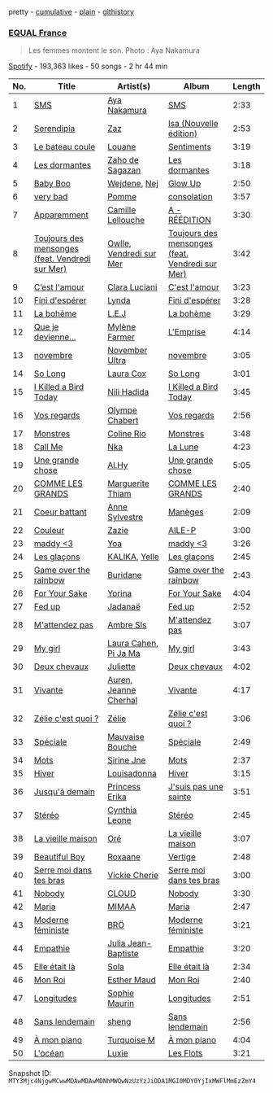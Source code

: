 pretty - [cumulative](/playlists/cumulative/37i9dQZF1DX4kZR8vL5oVX.md) - [plain](/playlists/plain/37i9dQZF1DX4kZR8vL5oVX) - [githistory](https://github.githistory.xyz/mackorone/spotify-playlist-archive/blob/main/playlists/plain/37i9dQZF1DX4kZR8vL5oVX)

### [EQUAL France](https://open.spotify.com/playlist/37i9dQZF1DX4kZR8vL5oVX)

> Les femmes montent le son\. Photo : Aya Nakamura

[Spotify](https://open.spotify.com/user/spotify) - 193,363 likes - 50 songs - 2 hr 44 min

| No. | Title | Artist(s) | Album | Length |
|---|---|---|---|---|
| 1 | [SMS](https://open.spotify.com/track/6PlZ3T2h2dpoEWKrviNkKS) | [Aya Nakamura](https://open.spotify.com/artist/7IlRNXHjoOCgEAWN5qYksg) | [SMS](https://open.spotify.com/album/3IW8rGJYse4RVtu1GaAGQJ) | 2:33 |
| 2 | [Serendipia](https://open.spotify.com/track/1paYMMK7oI0OpN8OuCsgqR) | [Zaz](https://open.spotify.com/artist/1mbgj8ERPs8lWi7t5cYrdy) | [Isa \(Nouvelle édition\)](https://open.spotify.com/album/5VXsO0AdwwtazdWJfEP1Ag) | 2:53 |
| 3 | [Le bateau coule](https://open.spotify.com/track/5LjlW19V9AQ4pg0ck0uvcO) | [Louane](https://open.spotify.com/artist/7wjeXCtRND2ZdKfMJFu6JC) | [Sentiments](https://open.spotify.com/album/34zzJhaEHMgBndvceUHjoL) | 3:19 |
| 4 | [Les dormantes](https://open.spotify.com/track/5FRYkF4q7TJ3QRHn2aWZHr) | [Zaho de Sagazan](https://open.spotify.com/artist/38GSybQjdc6sxptciOkxMq) | [Les dormantes](https://open.spotify.com/album/58Gqv2FeIlHyw0mxSnRs9Q) | 3:18 |
| 5 | [Baby Boo](https://open.spotify.com/track/3uuSSAMq7Otspek5jPLVU3) | [Wejdene](https://open.spotify.com/artist/1SxuyHZnLUFyFHGzdGaxZk), [Nej](https://open.spotify.com/artist/3BQ9mWlgFRfMr5EdNfc10a) | [Glow Up](https://open.spotify.com/album/5lxGXboLgqONmIT50uLRO9) | 2:50 |
| 6 | [very bad](https://open.spotify.com/track/6RDprVH0kpTInb9gCjsjTj) | [Pomme](https://open.spotify.com/artist/6e3pZKXUxrPfnUPJ960Hd9) | [consolation](https://open.spotify.com/album/6wdpXFepbCvXuDmw45f9FR) | 3:57 |
| 7 | [Apparemment](https://open.spotify.com/track/4cv04uLqIVRGEyx12Y49ar) | [Camille Lellouche](https://open.spotify.com/artist/6os4KQUfJoyJwjZ7y7Ec6Q) | [A \- RÉÉDITION](https://open.spotify.com/album/6MyHSztsD69NysO5P37ZV3) | 3:30 |
| 8 | [Toujours des mensonges \(feat\. Vendredi sur Mer\)](https://open.spotify.com/track/7LqTeSI33Tizgz6bOjMw3F) | [Owlle](https://open.spotify.com/artist/05jcn5u3ZDqfA1QfdKx2Y8), [Vendredi sur Mer](https://open.spotify.com/artist/0wuuYZFptujAsRthrdea2B) | [Toujours des mensonges \(feat\. Vendredi sur Mer\)](https://open.spotify.com/album/1oXKK5Tqew2GZqhqqFUUWN) | 3:42 |
| 9 | [C’est l'amour](https://open.spotify.com/track/7rN6ZfNI2NLO4rDIXU4Gey) | [Clara Luciani](https://open.spotify.com/artist/2oVrruuEI0Dr2I4NvLtQS0) | [C'est l'amour](https://open.spotify.com/album/7c3GhsG5ByopG3M8ZlGanx) | 3:23 |
| 10 | [Fini d'espérer](https://open.spotify.com/track/0DMQwNGCiSzLB2HsfHNAtb) | [Lynda](https://open.spotify.com/artist/2GlEiSHYEKlq9cUYDa9oZb) | [Fini d'espérer](https://open.spotify.com/album/1wjf1dJlUK9bun5IopzmyK) | 3:28 |
| 11 | [La bohème](https://open.spotify.com/track/22AqCxA8ratERaDPoBmZAO) | [L.E.J](https://open.spotify.com/artist/7kKKMBmEtyQcPb9idicNr7) | [La bohème](https://open.spotify.com/album/4CZ7eszyvir5bCCO1FcQyJ) | 3:29 |
| 12 | [Que je devienne...](https://open.spotify.com/track/7hEWsWajkW0qb2oYHMmPzj) | [Mylène Farmer](https://open.spotify.com/artist/0e04xgVBPU6mE2QkSHlufD) | [L'Emprise](https://open.spotify.com/album/5yhGlmRE3hu5glzQEBD13U) | 4:14 |
| 13 | [novembre](https://open.spotify.com/track/30icGaTYAoxKjczSHfoSG2) | [November Ultra](https://open.spotify.com/artist/0naOCLau0NmL1kdFlbZAfr) | [novembre](https://open.spotify.com/album/66VkskaQjFwIhORK51Ke6S) | 3:05 |
| 14 | [So Long](https://open.spotify.com/track/34np7qi7qKvOsvqptdBUnq) | [Laura Cox](https://open.spotify.com/artist/1Olw3LDdz2RWOLV491bG75) | [So Long](https://open.spotify.com/album/74ERRFXX47XBkVarTGWixm) | 3:01 |
| 15 | [I Killed a Bird Today](https://open.spotify.com/track/50BAO1bOJ68EUCqZi5FIsz) | [Nili Hadida](https://open.spotify.com/artist/6WEbJueFZyzOeg2O6oNPE9) | [I Killed a Bird Today](https://open.spotify.com/album/5xKeS7XH4WxbZZdL5f8yCe) | 3:45 |
| 16 | [Vos regards](https://open.spotify.com/track/6Q5zrEyK6J1M0NtKAbjLGJ) | [Olympe Chabert](https://open.spotify.com/artist/5vAhRi3Q9OFWN9C8pO3oTp) | [Vos regards](https://open.spotify.com/album/1HBzsUdxo3pg4Dk8U3CWUz) | 2:56 |
| 17 | [Monstres](https://open.spotify.com/track/3YKiwttaOxs8As0Ttp8yzs) | [Coline Rio](https://open.spotify.com/artist/0avwZ2v9jOgVLB1IfimwdA) | [Monstres](https://open.spotify.com/album/1YwDFgQZtPg2lmFY1bfvEq) | 3:48 |
| 18 | [Call Me](https://open.spotify.com/track/3wPNXRgvJI35uIXxlPriv2) | [Nka](https://open.spotify.com/artist/1iuyyjgdZEj54Y1vd5SyKz) | [La Lune](https://open.spotify.com/album/3Mp4ACnaRCKzMy8XmaT2iI) | 4:23 |
| 19 | [Une grande chose](https://open.spotify.com/track/7m9iOO04afSwNBiSDeAKgU) | [Al.Hy](https://open.spotify.com/artist/0srSsrvpoaTJUUxha38C4H) | [Une grande chose](https://open.spotify.com/album/2rUYJmaXDjbxrj5q8HKPzQ) | 5:05 |
| 20 | [COMME LES GRANDS](https://open.spotify.com/track/19d0DLB5IHL7uTTaCeUaun) | [Marguerite Thiam](https://open.spotify.com/artist/0q8xRKBXrsCAzK5Ynq4U8B) | [COMME LES GRANDS](https://open.spotify.com/album/7pTS36rVWWuXcvDcswK4xR) | 2:40 |
| 21 | [Coeur battant](https://open.spotify.com/track/5Wfh2h2xalXgSH9fKg80Zn) | [Anne Sylvestre](https://open.spotify.com/artist/5yR9X7FUjIAk2gQiymdLBn) | [Manèges](https://open.spotify.com/album/1wqhNVkXZgoTisZWXJQzOM) | 2:09 |
| 22 | [Couleur](https://open.spotify.com/track/6L7MFRb2d2TE2dMeTzHxnk) | [Zazie](https://open.spotify.com/artist/3FLS6y4AR3126l4D06V0ZD) | [AILE\-P](https://open.spotify.com/album/4c4hVJ0ikzCgZ3uecBk7ph) | 3:00 |
| 23 | [maddy <3](https://open.spotify.com/track/3cvm4rq05tWsYTAOXFDqT0) | [Yoa](https://open.spotify.com/artist/7d1ctWXfrUvAe804Zld3Gy) | [maddy <3](https://open.spotify.com/album/64u09H2b9wWbdFlPoHFonV) | 3:26 |
| 24 | [Les glaçons](https://open.spotify.com/track/0YIrsc3eqinrZZ9uubxT2n) | [KALIKA](https://open.spotify.com/artist/0UgxFqJmwkpojz4mHBsRpD), [Yelle](https://open.spotify.com/artist/0WbqAlM1WvfUD6dF7omThd) | [Les glaçons](https://open.spotify.com/album/5EUKrdID5hPgsikD13lr4r) | 2:45 |
| 25 | [Game over the rainbow](https://open.spotify.com/track/0atr9NF1FjdFQKTOJBHON5) | [Buridane](https://open.spotify.com/artist/3ndD9AltDMsxCTqZNuuYaX) | [Game over the rainbow](https://open.spotify.com/album/6ySKRbDsaqSH2YaoOuF52P) | 2:43 |
| 26 | [For Your Sake](https://open.spotify.com/track/4uR8mhbDZ7doBucX6CbNi0) | [Yorina](https://open.spotify.com/artist/3zrsuumoPW6KbZmBX2X7qC) | [For Your Sake](https://open.spotify.com/album/5qBMYWiRcz8UbiF87Oq0P1) | 4:04 |
| 27 | [Fed up](https://open.spotify.com/track/0QgTYCgeQCuXRITj0kmR9P) | [Jadanaë](https://open.spotify.com/artist/7qWpcLPHqE4eMj41jlOjvs) | [Fed up](https://open.spotify.com/album/7bzeH5zsCeXKGdob7X811x) | 2:52 |
| 28 | [M'attendez pas](https://open.spotify.com/track/3Ywba5gtz0aCmmFYRpCwRX) | [Ambre Sls](https://open.spotify.com/artist/3cMsbhJUy9mujVSPtMzxe9) | [M'attendez pas](https://open.spotify.com/album/0wBJwSNQ050EAoyGu5KHXc) | 3:07 |
| 29 | [My girl](https://open.spotify.com/track/36rsx2s4PnGWvzURnKwixP) | [Laura Cahen](https://open.spotify.com/artist/7F6KYZeQpL5MqAnMFG8a4F), [Pi Ja Ma](https://open.spotify.com/artist/4Rvd84k54Bx41YK2kH3GoA) | [My girl](https://open.spotify.com/album/1qBfAXZMxytJeNfXxJ0t6G) | 3:43 |
| 30 | [Deux chevaux](https://open.spotify.com/track/0I9egOz8glGq7EsypTpvNo) | [Juliette](https://open.spotify.com/artist/3fbrQzAVyMSC7oyNHjRO9A) | [Deux chevaux](https://open.spotify.com/album/1qEay313NuuBP7I1i3wYP5) | 4:02 |
| 31 | [Vivante](https://open.spotify.com/track/3RS6jf7h7eRsxoJWzRLLgu) | [Auren](https://open.spotify.com/artist/5d9XwVRU7Zw965swpvJBlo), [Jeanne Cherhal](https://open.spotify.com/artist/782B4UZNgZiVf5uVS5P35h) | [Vivante](https://open.spotify.com/album/6THocL4YDzt27j4kxgqQEW) | 4:17 |
| 32 | [Zélie c'est quoi ?](https://open.spotify.com/track/39xn3tkGBBnQYJ9IYNsE4O) | [Zélie](https://open.spotify.com/artist/0TGeOStDbxqVi8UJdBQsEx) | [Zélie c'est quoi ?](https://open.spotify.com/album/2gkBUJuyqDtSFpjNLhpyXr) | 3:06 |
| 33 | [Spéciale](https://open.spotify.com/track/25VFwQA7ykqshryZml8NjY) | [Mauvaise Bouche](https://open.spotify.com/artist/5kmLM9mSvPHT8SxGS9DqCo) | [Spéciale](https://open.spotify.com/album/4ymrxlyOvjC67MDZtMKNm7) | 2:49 |
| 34 | [Mots](https://open.spotify.com/track/5Y045iOWRvJHatv3Xn628s) | [Sirine Jne](https://open.spotify.com/artist/3ZZZzt75IwYr287gQ161CA) | [Mots](https://open.spotify.com/album/5BXsKColcRALX017nQmfjw) | 2:37 |
| 35 | [Hiver](https://open.spotify.com/track/5qBJGiACSQVUXcLppzahnX) | [Louisadonna](https://open.spotify.com/artist/6KeEXdNCF2wHQ1kT3seHO1) | [Hiver](https://open.spotify.com/album/5PLv2kDU0pXrz3qeJF1Iiu) | 3:15 |
| 36 | [Jusqu'à demain](https://open.spotify.com/track/5MbWt5hl3BlcjD6afPogYl) | [Princess Erika](https://open.spotify.com/artist/4PrlQvkA1ZpKuFYaJFBK5Y) | [J'suis pas une sainte](https://open.spotify.com/album/3BRFMsJntX8WT8qBILMHLD) | 3:51 |
| 37 | [Stéréo](https://open.spotify.com/track/2iGSjISVmUqx10scE8dnsq) | [Cynthia Leone](https://open.spotify.com/artist/5DO6LrSCupTh0KjoN9JUUf) | [Stéréo](https://open.spotify.com/album/6pBKjqyVp49KF3zSkVq7RW) | 2:45 |
| 38 | [La vieille maison](https://open.spotify.com/track/2VeWiX4VpEh5FlSqAI8ZxH) | [Oré](https://open.spotify.com/artist/0VX9r6wU2vWrUg3EnKZVj4) | [La vieille maison](https://open.spotify.com/album/7zROrFoCzMu9OVTEEFVAia) | 3:07 |
| 39 | [Beautiful Boy](https://open.spotify.com/track/5SJ65Czk8acHNz6mKKuoBI) | [Roxaane](https://open.spotify.com/artist/6wzDxKSspmUkXSTAdP3lNO) | [Vertige](https://open.spotify.com/album/0qKnXS1rXGwWjjprvhMNnu) | 2:48 |
| 40 | [Serre moi dans tes bras](https://open.spotify.com/track/2hp1Jef87nM7ibDe1dbKAB) | [Vickie Cherie](https://open.spotify.com/artist/7mUVdIwwAN5YJlMMir29Up) | [Serre moi dans tes bras](https://open.spotify.com/album/4OUxibR68kqhmw6j9DcjhZ) | 3:00 |
| 41 | [Nobody](https://open.spotify.com/track/12nUTqkD4HpqQEFvtSkZmD) | [CLOUD](https://open.spotify.com/artist/13acIjnkmm2EL9yODeuFRd) | [Nobody](https://open.spotify.com/album/1jsU635l9b2tn9RuftLNfe) | 3:30 |
| 42 | [Maria](https://open.spotify.com/track/42Cqkj0z5q1SfxBs2Pvo31) | [MIMAA](https://open.spotify.com/artist/7CGhrDSdJxatpQf0qNRACS) | [Maria](https://open.spotify.com/album/0rSEWeNYKndBPAjwG9yvSE) | 2:47 |
| 43 | [Moderne féministe](https://open.spotify.com/track/0J6WgxtTR0FO9pFlrM56Yy) | [BRÖ](https://open.spotify.com/artist/6U2PIOH8ZKgFprcdkIe8J5) | [Moderne féministe](https://open.spotify.com/album/7hX0k6DtptiYKtlpRzFHUa) | 3:21 |
| 44 | [Empathie](https://open.spotify.com/track/738mF4MLie3fFqTrWIP4RC) | [Julia Jean\-Baptiste](https://open.spotify.com/artist/6YJvTbBj1vgz35rqWrhv81) | [Empathie](https://open.spotify.com/album/6ih5L57o7ap7pEamgPKwI3) | 3:20 |
| 45 | [Elle était là](https://open.spotify.com/track/71hmUFuAX8FdIyU5DIZ0wP) | [Sola](https://open.spotify.com/artist/0UTolPLHS3Il6Pz2DrnXVV) | [Elle était là](https://open.spotify.com/album/3eju9fF3SBkdl62vfRp1Rv) | 2:34 |
| 46 | [Mon Roi](https://open.spotify.com/track/4NgzhpLqolpZcnBmeLdIlF) | [Esther Maud](https://open.spotify.com/artist/4cDiOBBP7wN6ODWR33oOiC) | [Mon Roi](https://open.spotify.com/album/74Imv4NnPZQrBJWoxATQxQ) | 2:40 |
| 47 | [Longitudes](https://open.spotify.com/track/7hCActN8hzrBHOPSbistGp) | [Sophie Maurin](https://open.spotify.com/artist/0CVGGhz6kPUB0xGxUcuNoy) | [Longitudes](https://open.spotify.com/album/7oTcgB2c95XpzdG8EFvn4o) | 2:51 |
| 48 | [Sans lendemain](https://open.spotify.com/track/6jkEaLOf8rZvxbfp2UkxoN) | [sheng](https://open.spotify.com/artist/0mAIVu2rtpW9TYcbp88wqn) | [Sans lendemain](https://open.spotify.com/album/5SOVjvaeyKQFmYmvXEhSub) | 2:56 |
| 49 | [À mon piano](https://open.spotify.com/track/7DeQDEEvkoLmxLCD2ViR0w) | [Turquoise M](https://open.spotify.com/artist/3MbVetgAiX77R6xRxd8D1V) | [À mon piano](https://open.spotify.com/album/5CyFBycuoCeJIaYLpaXOiw) | 4:04 |
| 50 | [L'océan](https://open.spotify.com/track/4WutcheedbzII83QtSUu67) | [Luxie](https://open.spotify.com/artist/46vs9UZGRcEdKbS8jTTP9k) | [Les Flots](https://open.spotify.com/album/1K8LYXCo7bMT5vHd40AiFV) | 3:21 |

Snapshot ID: `MTY3Mjc4NjgwMCwwMDAwMDAwMDNhMWQwNzUzYzJiODA1MGI0MDY0YjIxMWFlMmEzZmY4`
